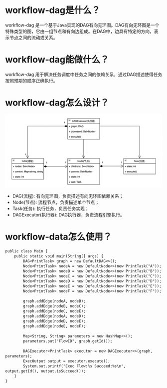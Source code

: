 # workflow-dag是什么？
workflow-dag 是一个基于Java实现的DAG有向无环图。DAG有向无环图是一个特殊类型的图，它由一组节点和有向边组成。在DAG中，边具有特定的方向，表示节点之间的流动或关系。  


# workflow-dag能做什么？
workflow-dag 用于解决任务调度中任务之间的依赖关系，通过DAG描述使得任务按照预期的顺序正确执行。  


# workflow-dag怎么设计？
<img width="796" alt="image" src="https://github.com/AaronSheng/workflow-dag/blob/master/src/main/resources/domain.png">
   
- DAG(流程): 有向无环图，负责描述有向无环图依赖关系；
- Node(节点): 流程节点，负责描述单个节点；
- Task(任务): 执行任务，负责任务实现；
- DAGExecutor(执行器): DAG执行器，负责流程引擎执行。

# workflow-data怎么使用？
```
public class Main {
    public static void main(String[] args) {
        DAG<PrintTask> graph = new DefaultDAG<>();
        Node<PrintTask> nodeA = new DefaultNode<>(new PrintTask("A"));
        Node<PrintTask> nodeB = new DefaultNode<>(new PrintTask("B"));
        Node<PrintTask> nodeC = new DefaultNode<>(new PrintTask("C"));
        Node<PrintTask> nodeD = new DefaultNode<>(new PrintTask("D"));
        Node<PrintTask> nodeE = new DefaultNode<>(new PrintTask("E"));
        Node<PrintTask> nodeF = new DefaultNode<>(new PrintTask("F"));

        graph.addEdge(nodeA, nodeB);
        graph.addEdge(nodeB, nodeC);
        graph.addEdge(nodeC, nodeE);
        graph.addEdge(nodeA, nodeD);
        graph.addEdge(nodeD, nodeE);
        graph.addEdge(nodeE, nodeF);

        Map<String, String> parameters = new HashMap<>();
        parameters.put("FlowID", graph.getId());

        DAGExecutor<PrintTask> executor = new DAGExecutor<>(graph, parameters);
        ExecOutput output = executor.execute();
        System.out.printf("Exec Flow:%s Succeed:%s\n",  output.getId(), output.isSucceed());
    }
}
```
